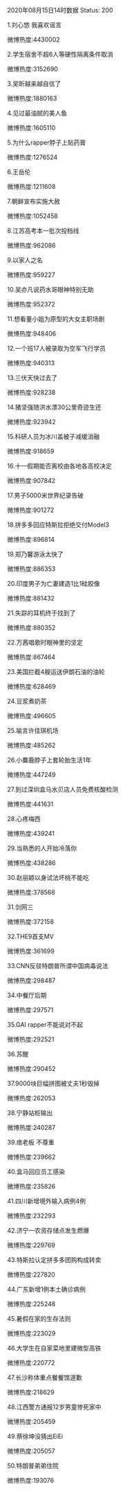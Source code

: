 2020年08月15日14时数据
Status: 200

1.刘心悠 我喜欢谣言

微博热度:4430002

2.学生宿舍不超6人等硬性隔离条件取消

微博热度:3152690

3.吴昕越来越自信了

微博热度:1880163

4.见过最油腻的美人鱼

微博热度:1605110

5.为什么rapper脖子上贴药膏

微博热度:1276524

6.王岳伦

微博热度:1211608

7.朝鲜宣布实施大赦

微博热度:1052458

8.江苏高考本一批次投档线

微博热度:962086

9.以家人之名

微博热度:959227

10.吴亦凡说药水哥眼神特别无助

微博热度:952372

11.想看董小姐为原型的大女主职场剧

微博热度:948406

12.一个班17人被录取为空军飞行学员

微博热度:940313

13.三伏天快过去了

微博热度:928238

14.猪坚强随洪水漂30公里奇迹生还

微博热度:923942

15.科研人员为冰川盖被子减缓消融

微博热度:918659

16.十一假期能否离校由各地各高校决定

微博热度:907842

17.男子5000米世界纪录告破

微博热度:901272

18.拼多多回应特斯拉拒绝交付Model3

微博热度:896814

19.郑乃馨游泳太快了

微博热度:886353

20.印度男子为亡妻建造1比1硅胶像

微博热度:881432

21.失踪的耳机终于找到了

微博热度:880352

22.万茜唱歌时眼神里的坚定

微博热度:867464

23.美国拦截4艘运送伊朗石油的油轮

微博热度:628469

24.豆浆煮奶茶

微博热度:496605

25.喻言许佳琪机场

微博热度:485262

26.小麋鹿脖子上套轮胎生活1年

微博热度:447249

27.到过深圳盒马水贝店人员免费核酸检测

微博热度:441631

28.心疼梅西

微博热度:439241

29.当熟悉的人开始冷落你

微博热度:438286

30.赵丽颖以身试法坏桃不能吃

微博热度:378568

31.剑网三

微博热度:372158

32.THE9首支MV

微博热度:361699

33.CNN反驳特朗普所谓中国病毒说法

微博热度:298487

34.中餐厅后期

微博热度:297571

35.GAI rapper不能说对不起

微博热度:292521

36.苏醒

微博热度:290452

37.9000块巨幅拼图被丈夫1秒毁掉

微博热度:262053

38.宁静站桩输出

微博热度:240287

39.痞老板 不尊重

微博热度:239662

40.盒马回应员工感染

微博热度:235826

41.四川新增境外输入病例4例

微博热度:232293

42.济宁一农资存储点发生燃爆

微博热度:229769

43.特斯拉认定拼多多团购构成转卖

微博热度:227820

44.广东新增1例本土确诊病例

微博热度:225248

45.暑假在家的生存法则

微博热度:223029

46.大学生在自家菜地里建微型高铁

微博热度:220772

47.长沙称体重点餐餐馆道歉

微博热度:218629

48.江西警方通报12岁男童惨死家中

微博热度:205459

49.蔡徐坤没猜出EiEi

微博热度:205057

50.特朗普弟弟住院

微博热度:193076

